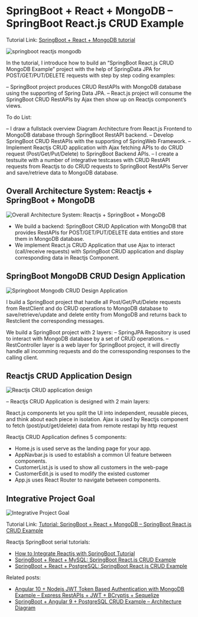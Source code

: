 # SpringBoot + React + MongoDB – SpringBoot React.js CRUD Example

Tutorial Link: [SpringBoot + React + MongoDB tutorial](https://loizenai.com/springboot-reactjs-mongodb-crud/)

![springboot reactjs mongodb](https://loizenai.com/wp-content/uploads/2020/10/Reactjs-SpringBoot-MongoDB-CRUD-Example.png)

In the tutorial, I introduce how to build an “SpringBoot React.js CRUD MongoDB Example” project with the help of SpringData JPA for POST/GET/PUT/DELETE requests with step by step coding examples:

– SpringBoot project produces CRUD RestAPIs with MongoDB database using the supporting of Spring Data JPA.
– React.js project will consume the SpringBoot CRUD RestAPIs by Ajax then show up on Reactjs component’s views.

To do List:

– I draw a fullstack overview Diagram Architecture from React.js Frontend to MongoDB database through SpringBoot RestAPI backend.
– Develop SpringBoot CRUD RestAPIs with the supporting of SpringWeb Framework.
– Implement Reactjs CRUD application with Ajax fetching APIs to do CRUD request (Post/Get/Put/Delete) to SpringBoot Backend APIs.
– I create a testsuite with a number of integrative testcases with CRUD RestAPI requests from Reactjs to do CRUD requests to SpringBoot RestAPIs Server and save/retrieve data to MongoDB database.

## Overall Architecture System: Reactjs + SpringBoot + MongoDB

![Overall Architecture System: Reactjs + SpringBoot + MongoDB](https://loizenai.com/wp-content/uploads/2020/10/Reactjs-MongoDB-SpringBoot-Fullstack-Diagram.png)

- We build a backend: SpringBoot CRUD Application with MongoDB that provides RestAPIs for POST/GET/PUT/DELETE data entities and store them in MongoDB database.
- We implement React.js CRUD Application that use Ajax to interact (call/receive requests) with SpringBoot CRUD application and display corresponding data in Reactjs Component.

## SpringBoot MongoDB CRUD Design Application

![Springboot Mongodb CRUD Design Application](https://loizenai.com/wp-content/uploads/2020/10/Mongo-SpringBoot-CRUD-Full-stack-diagram-architecture.png)

I build a SpringBoot project that handle all Post/Get/Put/Delete requests from RestClient and do CRUD operations to MongoDB database to save/retrieve/update and delete entity from MongoDB and returns back to Restclient the corresponding messages.

We build a SpringBoot project with 2 layers:
– SpringJPA Repository is used to interact with MongoDB database by a set of CRUD operations.
– RestController layer is a web layer for SpringBoot project, it will directly handle all incomming requests and do the corressponding responses to the calling client.

## Reactjs CRUD Application Design

![Reactjs CRUD application design](https://loizenai.com/wp-content/uploads/2020/10/Reactjs-CRUD-RestAPI-Application-Frontend-Architecture-Diagram-4.png)

– Reactjs CRUD Application is designed with 2 main layers:

React.js components let you split the UI into independent, reusable pieces, and think about each piece in isolation.
Ajax is used by Reactjs component to fetch (post/put/get/delete) data from remote restapi by http request

Reactjs CRUD Application defines 5 components:

- Home.js is used serve as the landing page for your app.
- AppNavbar.js is used to establish a common UI feature between components.
- CustomerList.js is used to show all customers in the web-page
- CustomerEdit.js is used to modify the existed customer
- App.js uses React Router to navigate between components.

## Integrative Project Goal

![Integrative Project Goal](https://loizenai.com/wp-content/uploads/2020/10/Project-Goal-List-Customer-after-Delete-successfully-4.png)

Tutorial Link: [Tutorial: SpringBoot + React + MongoDB – SpringBoot React.js CRUD Example](https://loizenai.com/springboot-reactjs-mongodb-crud/)

Reactjs SpringBoot serial tutorials:
- [How to Integrate Reactjs with SpringBoot Tutorial](https://loizenai.com/integrate-reactjs-springboot/)
- [SpringBoot + React + MySQL: SpringBoot React.js CRUD Example](https://loizenai.com/springboot-react-mysql-crud-example/)
- [SpringBoot + React + PostgreSQL: SpringBoot React.js CRUD Example](https://loizenai.com/reactjs-springboot-crud-postgresql/)

Related posts:

- [Angular 10 + Nodejs JWT Token Based Authentication with MongoDB Example – Express RestAPIs + JWT + BCryptjs + Sequelize](https://loizenai.com/angular-10-nodejs-jwt-authentication-MongoDB-examples-tutorials/)
- [SpringBoot + Angular 9 + PostgreSQL CRUD Example – Architecture Diagram](https://loizenai.com/springboot-angular-9-postgresql-crud-example-architecture-diagram/)
